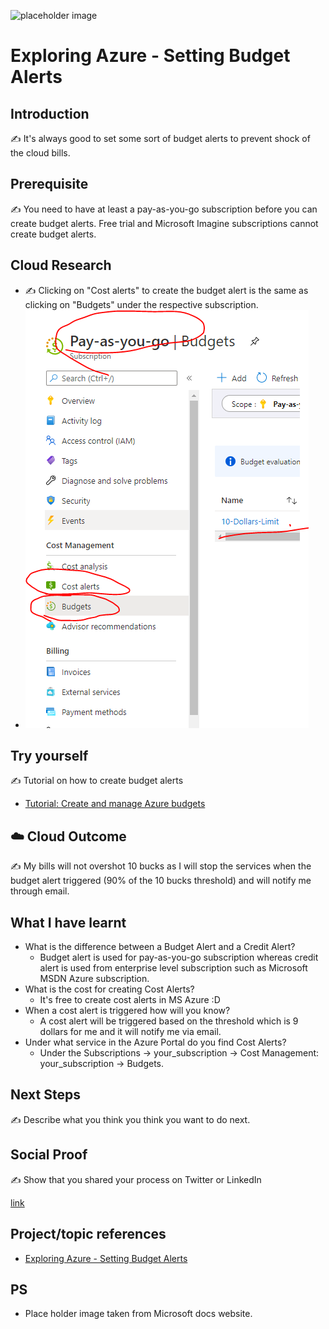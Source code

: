 ![placeholder image](https://docs.microsoft.com/en-us/azure/cost-management-billing/costs/media/tutorial-acm-create-budgets/cost-analysis.png)

# Exploring Azure - Setting Budget Alerts

## Introduction

✍️ It's always good to set some sort of budget alerts to prevent shock of the cloud bills.

## Prerequisite

✍️ You need to have at least a pay-as-you-go subscription before you can create budget alerts. Free trial and Microsoft Imagine subscriptions cannot create budget alerts.


## Cloud Research

- ✍️ Clicking on "Cost alerts" to create the budget alert is the same as clicking on "Budgets" under the respective subscription.
- ![Screenshot](../../Journey/004/assets/alerts.PNG)

## Try yourself

✍️ Tutorial on how to create budget alerts 
- [Tutorial: Create and manage Azure budgets](https://docs.microsoft.com/en-us/azure/cost-management-billing/costs/tutorial-acm-create-budgets)


## ☁️ Cloud Outcome

✍️ My bills will not overshot 10 bucks as I will stop the services when the budget alert triggered (90% of the 10 bucks threshold) and will notify me through email.

## What I have learnt
- What is the difference between a Budget Alert and a Credit Alert?
    - Budget alert is used for pay-as-you-go subscription whereas credit alert is used from enterprise level subscription such as Microsoft MSDN Azure subscription.
- What is the cost for creating Cost Alerts?
    - It's free to create cost alerts in MS Azure :D
- When a cost alert is triggered how will you know?
    - A cost alert will be triggered based on the threshold which is 9 dollars for me and it will notify me via email.
- Under what service in the Azure Portal do you find Cost Alerts?
    - Under the Subscriptions -> your_subscription -> Cost Management: your_subscription -> Budgets.


## Next Steps

✍️ Describe what you think you think you want to do next.

## Social Proof

✍️ Show that you shared your process on Twitter or LinkedIn

[link](link)


## Project/topic references
- [Exploring Azure - Setting Budget Alerts](https://github.com/100DaysOfCloud/100DaysOfCloudIdeas/blob/master/Projects/BIL/BIL01/BIL01-AZ100.md)


## PS
- Place holder image taken from Microsoft docs website.
